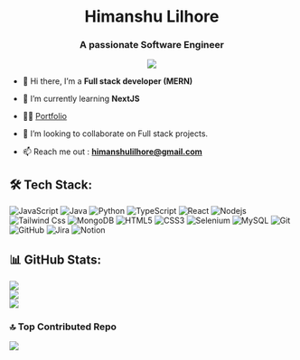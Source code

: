 <h1 align="center">Himanshu Lilhore</h1>
<h3 align="center">A passionate Software Engineer</h3>

<p align="center">
  <img src="https://komarev.com/ghpvc/?username=Himanshu-Lilhore&color=blue&style=flat">
</p>

- 🔭 Hi there, I’m a **Full stack developer (MERN)**

- 🌱 I’m currently learning **NextJS**

- 👨‍💻 [Portfolio](https://himanshu-lilhore-portfolio.vercel.app/)

- 👯 I’m looking to collaborate on Full stack projects.

- 📫 Reach me out : **himanshulilhore@gmail.com**


## 🛠 Tech Stack:

![JavaScript](https://img.shields.io/badge/javascript-%23323330.svg?style=for-the-badge&logo=javascript&logoColor=%23F7DF1E)
![Java](https://img.shields.io/badge/-Java-%23F7DF1C?style=for-the-badge&logo=Java&logoColor=000000&labelColor=%23F7DF1C&color=%23FF9E5A)
![Python](https://img.shields.io/badge/python-3670A0?style=for-the-badge&logo=python&logoColor=ffdd54)
![TypeScript](https://img.shields.io/badge/typescript-grey?style=for-the-badge&logo=typescript)
![React](https://img.shields.io/badge/react-%2320232a.svg?style=for-the-badge&logo=react&logoColor=%2361DAFB)
![Nodejs](https://img.shields.io/badge/-Nodejs-339933?style=for-the-badge&logo=Node.js&logoColor=ffffff)
![Tailwind Css](https://img.shields.io/badge/Tailwind_CSS-38B2AC?style=for-the-badge&logo=tailwind-css&logoColor=white)
![MongoDB](https://img.shields.io/badge/MongoDB-4EA94B?style=for-the-badge&logo=mongodb&logoColor=white)
![HTML5](https://img.shields.io/badge/-HTML5-%23E45D27?style=for-the-badge&logo=html5&logoColor=ffffff)
![CSS3](https://img.shields.io/badge/-CSS3-%231572B6?style=for-the-badge&logo=css3)
![Selenium](https://img.shields.io/badge/selenium-00b400.svg?style=for-the-badge&logo=selenium&logoColor=white)
![MySQL](https://img.shields.io/badge/mysql-00758f?style=for-the-badge&logo=mysql&logoColor=white)
![Git](https://img.shields.io/badge/-Git-%23F05032?style=for-the-badge&logo=git&logoColor=%23ffffff)
![GitHub](https://img.shields.io/badge/-GitHub-181717?style=for-the-badge&logo=github)
![Jira](https://img.shields.io/badge/jira-%230A0FFF.svg?style=for-the-badge&logo=jira&logoColor=white)
![Notion](https://img.shields.io/badge/Notion-%23000000.svg?style=for-the-badge&logo=notion&logoColor=white)



## 📊 GitHub Stats:
![](https://github-readme-stats.vercel.app/api?username=Himanshu-Lilhore&theme=dark&hide_border=false&include_all_commits=true&count_private=true)<br/>
![](https://github-readme-streak-stats.herokuapp.com/?user=Himanshu-Lilhore&theme=dark&hide_border=false)<br/>
![](https://github-readme-stats.vercel.app/api/top-langs/?username=Himanshu-Lilhore&theme=dark&hide_border=false&include_all_commits=false&count_private=false&layout=compact)

### 🔝 Top Contributed Repo
![](https://github-contributor-stats.vercel.app/api?username=Himanshu-Lilhore&limit=5&theme=tokyonight&combine_all_yearly_contributions=true)
